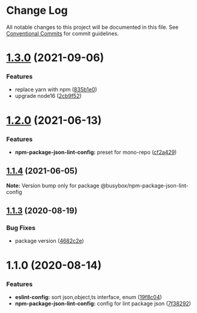 # Change Log

All notable changes to this project will be documented in this file.
See [Conventional Commits](https://conventionalcommits.org) for commit guidelines.

# [1.3.0](https://github.com/davidNHK/busybox/compare/@busybox/npm-package-json-lint-config@1.2.0...@busybox/npm-package-json-lint-config@1.3.0) (2021-09-06)


### Features

* replace yarn with npm ([835b1e0](https://github.com/davidNHK/busybox/commit/835b1e0e285c2d396cfb189550aff0e780c9a3cd))
* upgrade node16 ([2cb9f52](https://github.com/davidNHK/busybox/commit/2cb9f5278b0dbfba9b3e8a03fe4404195602b115))





# [1.2.0](https://github.com/davidNHK/busybox/compare/@busybox/npm-package-json-lint-config@1.1.4...@busybox/npm-package-json-lint-config@1.2.0) (2021-06-13)


### Features

* **npm-package-json-lint-config:** preset for mono-repo ([cf2a429](https://github.com/davidNHK/busybox/commit/cf2a429a030d3c45e4532ea813ad15d6ba9a7e87))





## [1.1.4](https://github.com/davidNHK/busybox/compare/@busybox/npm-package-json-lint-config@1.1.3...@busybox/npm-package-json-lint-config@1.1.4) (2021-06-05)

**Note:** Version bump only for package @busybox/npm-package-json-lint-config





## [1.1.3](https://github.com/davidNHK/busybox/compare/@busybox/npm-package-json-lint-config@1.1.0...@busybox/npm-package-json-lint-config@1.1.3) (2020-08-19)


### Bug Fixes

* package version ([4682c2e](https://github.com/davidNHK/busybox/commit/4682c2e32dd0f0cdcf3e2803c6718fa528a86bf2))





# 1.1.0 (2020-08-14)


### Features

* **eslint-config:** sort json,object,ts interface, enum ([19f8c04](https://github.com/davidNHK/busybox/commit/19f8c04908655b4c7fbbf43843bb7386a633701a))
* **npm-package-json-lint-config:** config for lint package json ([7f38292](https://github.com/davidNHK/busybox/commit/7f382927f1857ed92b3e8b629d3069eb6fa4d002))
